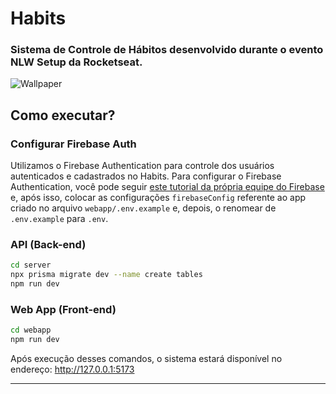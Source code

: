 # Habits
### Sistema de Controle de Hábitos desenvolvido durante o evento NLW Setup da Rocketseat.

![Wallpaper](https://user-images.githubusercontent.com/59755164/213929698-7a201292-0923-4057-8725-3096495c145d.png)

## Como executar?

### Configurar Firebase Auth
Utilizamos o Firebase Authentication para controle dos usuários autenticados e cadastrados no Habits.
Para configurar o Firebase Authentication, você pode seguir [este tutorial da própria equipe do Firebase](https://firebase.google.com/docs/web/setup#add-sdk-and-initialize) e, após isso, colocar as configurações ```firebaseConfig``` referente ao app criado no arquivo ``webapp/.env.example`` e, depois, o renomear de ``.env.example`` para ``.env``.

### API (Back-end)
```sh
cd server
npx prisma migrate dev --name create tables
npm run dev
```

### Web App (Front-end)
```sh
cd webapp
npm run dev
```

Após execução desses comandos, o sistema estará disponível no endereço: http://127.0.0.1:5173

---
